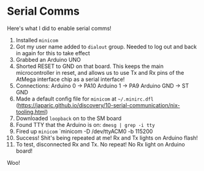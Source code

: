 Serial Comms
================

Here's what I did to enable serial comms!

1. Installed `minicom`
2. Got my user name added to `dialout` group. Needed to 
   log out and back in again for this to take effect
3. Grabbed an Arduino UNO
4. Shorted RESET to GND on that board. This keeps the main
   microcontroller in reset, and allows us to use Tx and Rx
   pins of the AtMega interface chip as a serial interface!
5. Connections:
   Arduino 0 -> PA10
   Arduino 1 -> PA9
   Arduino GND -> ST GND
6. Made a default config file for `minicom` at `~/.minirc.dfl`
   (https://japaric.github.io/discovery/10-serial-communication/nix-tooling.html)
7. Downloaded `loopback` on to the SM board
8. Found TTY that the Arduino is on:
    `dmesg | grep -i tty`
9. Fired up `minicom`
    `minicom -D /dev/ttyACM0 -b 115200
10. Success! Shit's being repeated at me! Rx and Tx lights on
   Arduino flash!
11. To test, disconnected Rx and Tx. No repeat! No Rx light on
   Arduino board!

Woo!


